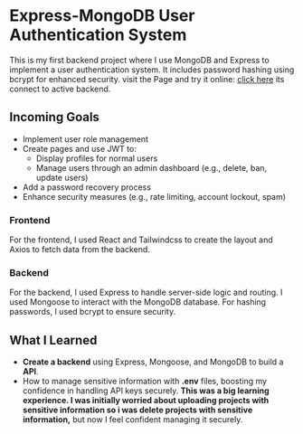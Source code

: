 # Express-MongoDB User Authentication System
This is my first backend project where I use MongoDB and Express to implement a user authentication system. It includes password hashing using bcrypt for enhanced security.
visit the Page and try it online: [click here](http://auth2.abdullh.tech/) its connect to active backend.

## Incoming Goals
- Implement user role management
- Create pages and use JWT to:
  - Display profiles for normal users
  - Manage users through an admin dashboard (e.g., delete, ban, update users)
- Add a password recovery process
- Enhance security measures (e.g., rate limiting, account lockout, spam)

### Frontend
For the frontend, I used React and Tailwindcss to create the layout and Axios to fetch data from the backend.
### Backend
For the backend, I used Express to handle server-side logic and routing. I used Mongoose to interact with the MongoDB database. For hashing passwords, I used bcrypt to ensure security.

## What I Learned
- __Create a backend__ using Express, Mongoose, and MongoDB to build a **API**.
- How to manage sensitive information with **.env** files, boosting my confidence in handling API keys securely. **This was a big learning experience. I was initially worried about uploading projects with sensitive information so  i was delete projects with sensitive information,** but now I feel confident managing it securely.